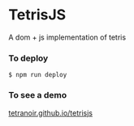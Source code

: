 # TetrisJS
A dom + js implementation of tetris

### To deploy
`$ npm run deploy`

### To see a demo
[tetranoir.github.io/tetrisjs](tetranoir.github.io/tetrisjs)